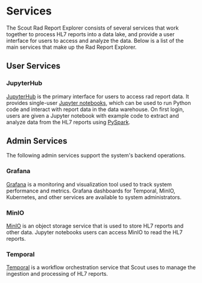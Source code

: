# Services

The Scout Rad Report Explorer consists of several services that work together to process HL7 reports into a data lake, 
and provide a user interface for users to access and analyze the data. Below is a list of the main services that make up
the Rad Report Explorer.

## User Services

### JupyterHub

[JupyterHub](https://jupyterhub.readthedocs.io/en/stable/) is the primary interface for users to access rad report data.
It provides single-user [Jupyter notebooks](https://jupyter.org/), which can be used to run Python code and interact 
with report data in the data warehouse. On first login, users are given a Jupyter notebook with example code to extract 
and analyze data from the HL7 reports using [PySpark](https://spark.apache.org/docs/latest/api/python/index.html).

## Admin Services

The following admin services support the system's backend operations.

### Grafana

[Grafana](https://grafana.com/) is a monitoring and visualization tool used to track system performance and metrics.
Grafana dashboards for Temporal, MinIO, Kubernetes, and other services are available to system administrators.

### MinIO

[MinIO](https://min.io/) is an object storage service that is used to store HL7 reports and other data. Jupyter 
notebooks users can access MinIO to read the HL7 reports.

### Temporal

[Temporal](https://temporal.io/) is a workflow orchestration service that Scout uses to manage the ingestion and 
processing of HL7 reports.

